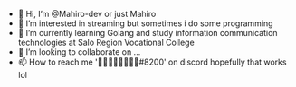 - 👋 Hi, I’m @Mahiro-dev or just Mahiro
- 👀 I’m interested in streaming but sometimes i do some programming
- 🌱 I’m currently learning Golang and study information communication technologies at Salo Region Vocational College
- 💞️ I’m looking to collaborate on ...
- 📫 How to reach me '᲼᲼᲼᲼᲼᲼᲼᲼#8200' on discord hopefully that works lol

<!---
Mahiro-dev/Mahiro-dev is a ✨ special ✨ repository because its `README.md` (this file) appears on your GitHub profile.
You can click the Preview link to take a look at your changes.
--->
